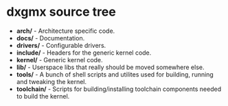 # dxgmx source tree
- **arch/** - Architecture specific code.
- **docs/** - Documentation.
- **drivers/** - Configurable drivers.
- **include/** - Headers for the generic kernel code.
- **kernel/** - Generic kernel code.
- **lib/** - Userspace libs that really should be moved somewhere else.
- **tools/** - A bunch of shell scripts and utilites used for building, running and tweaking the kernel.
- **toolchain/** - Scripts for building/installing toolchain components needed to build the kernel.
